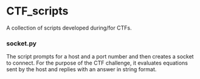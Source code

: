 # CTF_scripts
A collection of scripts developed during/for CTFs.
### socket.py
The script prompts for a host and a port number and then creates a socket to connect.
For the purpose of the CTF challenge, it evaluates equations sent by the host and
replies with an answer in string format.

